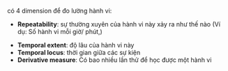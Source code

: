 có 4 dimension để đo lường hành vi:
- **Repeatability**: sự thường xuyên của hành vi này xảy ra như thế nào (Ví dụ: Số hành vi mỗi giờ/ phút,)
* **Temporal extent**: độ lâu của hành vi này
* **Temporal locus**: thời gian giữa các sự kiện
* **Derivative measure**: Có bao nhiều lần thử để học được một hành vi